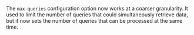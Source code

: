 The `max-queries` configuration option now works at a coarser granularity. It
used to limit the number of queries that could simultaneously retrieve data,
but it now sets the number of queries that can be processed at the same time.

